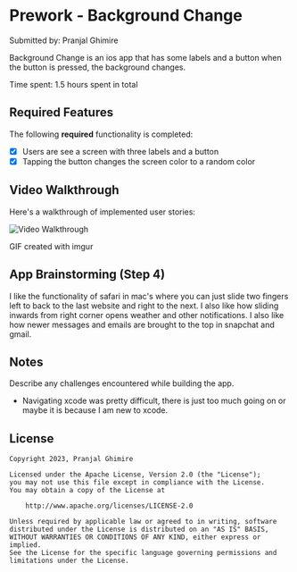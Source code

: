 # Prework - Background Change

Submitted by: Pranjal Ghimire

Background Change is an ios app that has some labels and a button when the button is pressed,
the background changes.

Time spent: 1.5 hours spent in total

## Required Features

The following **required** functionality is completed:

- [x] Users are see a screen with three labels and a button
- [x] Tapping the button changes the screen color to a random color
 
## Video Walkthrough

Here's a walkthrough of implemented user stories:

<img src='https://media.giphy.com/media/maz7ufBHUmvJCvuHkW/giphy.gif' title='Video Walkthrough' width='' alt='Video Walkthrough' />


<!-- Replace this with whatever GIF tool you used! -->
GIF created with imgur

## App Brainstorming (Step 4)
I like the functionality of safari in mac's where you can just slide two fingers left to back to the last website and right to the next.
I also like how sliding inwards from right corner opens weather and other notifications.
I also like how newer messages and emails are brought to the top in snapchat and gmail.


## Notes

Describe any challenges encountered while building the app.
- Navigating xcode was pretty difficult, there is just too much going on or maybe it is because I am new to xcode.


## License

    Copyright 2023, Pranjal Ghimire

    Licensed under the Apache License, Version 2.0 (the "License");
    you may not use this file except in compliance with the License.
    You may obtain a copy of the License at

        http://www.apache.org/licenses/LICENSE-2.0

    Unless required by applicable law or agreed to in writing, software
    distributed under the License is distributed on an "AS IS" BASIS,
    WITHOUT WARRANTIES OR CONDITIONS OF ANY KIND, either express or implied.
    See the License for the specific language governing permissions and
    limitations under the License.
